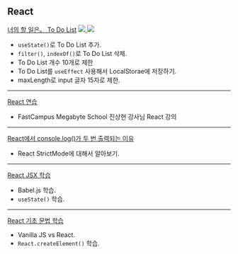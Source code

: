 ## React

<a href="https://velog.io/@sweet_pumpkin/%EB%AC%B4%EC%9E%91%EC%A0%95-%EB%94%B0%EB%9D%BC%ED%95%98%EA%B8%B0-%EB%84%88%EC%9D%98-%ED%95%A0-%EC%9D%BC%EC%9D%80%E3%80%82React%EB%A1%9C-To-Do-List-%EB%A7%8C%EB%93%A4%EA%B8%B0">너의 할 일은。 To Do List</a>
<a href="https://brilliant-cranachan-4b5cc5.netlify.app/">
  <img src="https://img.shields.io/badge/LINK-00C7B7?style=flat-square&logo=Netlify&logoColor=FFFFFF"/>
</a>
<a href="https://github.com/Sweet-Pumpkin/react-to-do-list">
  <img src="https://img.shields.io/badge/CODE-000000?style=flat-square&logo=CodersRank&logoColor=FFFFFF"/>
</a>

  - `useState()`로 To Do List 추가.
  - `filter()`, `indexOf()`로 To Do List 삭제.
  - To Do List 개수 10개로 제한
  - To Do List를 `useEffect` 사용해서 LocalStorae에 저장하기.
  - maxLength로 input 글자 15자로 제한.

---

<a href="https://github.com/Sweet-Pumpkin/practice-create-react-app#readme">React 연습</a>
  - FastCampus Megabyte School 진상현 강사님 React 강의

---

[React에서 console.log()가 두 번 출력되는 이유](https://velog.io/@sweet_pumpkin/%EB%AC%B4%EC%9E%91%EC%A0%95-%EB%94%B0%EB%9D%BC%ED%95%98%EA%B8%B0-%EC%95%84%EB%8B%88-%EC%99%9C-%EC%BD%94%EB%93%9C%EA%B0%80-%EB%91%90-%EB%B2%88-%EC%B6%9C%EB%A0%A5%EB%90%98%EB%8A%94-%EA%B1%B4%EB%8D%B0-React-StrictMode)
  - React StrictMode에 대해서 알아보기.

---

[React JSX 학습](https://velog.io/@sweet_pumpkin/%EB%AC%B4%EC%9E%91%EC%A0%95-%EB%94%B0%EB%9D%BC%ED%95%98%EA%B8%B0-%EB%82%98.%EB%A6%AC%EC%95%A1%ED%8A%B8.%EC%93%B0%EB%8A%94%EB%8D%B0.%EB%82%B4.%EB%8F%99%EB%85%84%EB%B0%B0%EB%93%A4.%EB%8B%A4.JSX.%EC%93%B4%EB%8B%A4)
  - Babel.js 학습.
  - `useState()` 학습.

---

[React 기초 문법 학습](https://velog.io/@sweet_pumpkin/%EB%AC%B4%EC%9E%91%EC%A0%95-%EB%94%B0%EB%9D%BC%ED%95%98%EA%B8%B0-%EB%B0%94%EB%8B%90%EB%9D%BCJS%EC%99%80-%EB%B9%84%EA%B5%90%ED%95%B4%EB%B3%B4%EB%8A%94-ReactJS-%EA%B8%B0%EC%B4%88-%EB%AC%B8%EB%B2%95%EC%95%84%EB%AC%B4%EB%8F%84-%EC%95%88-%EC%94%80)
  - Vanilla JS vs React.
  - `React.createElement()` 학습.